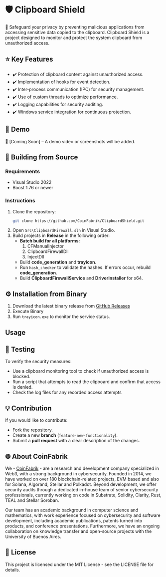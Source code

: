 # 🛡️ Clipboard Shield

🔐 Safeguard your privacy by preventing malicious applications from accessing sensitive data copied to the clipboard.
Clipboard Shield is a project designed to monitor and protect the system clipboard from unauthorized access.


## ⭐️ Key Features
- ✔️ Protection of clipboard content against unauthorized access.
- ✔️ Implementation of hooks for event detection.
- ✔️ Inter-process communication (IPC) for security management.
- ✔️ Use of custom threads to optimize performance.
- ✔️ Logging capabilities for security auditing.
- ✔️ Windows service integration for continuous protection.

## 🚀 **Demo**
🔧 [Coming Soon] – A demo video or screenshots will be added.


## 🔨 Building from Source

### **Requirements**
- Visual Studio 2022
- Boost 1.76 or newer

### **Instructions**
1. Clone the repository:
   ```sh
   git clone https://github.com/CoinFabrik/ClipboardShield.git
   ```
2. Open `Src\ClipboardFirewall.sln` in Visual Studio.
3. Build projects in **Release** in the following order:
   - **Batch build for all platforms:**
     1. CFManualInjector
     2. ClipboardFirewallDll
     3. InjectDll
   - Build **code_generation** and **trayicon**.
   - Run `hash_checker` to validate the hashes. If errors occur, rebuild **code_generation**.
   - Build **ClipboardFirewallService** and **DriverInstaller** for x64.

## ⚙️ Installation from Binary

1. Download the latest binary release from [GitHub Releases](https://github.com/CoinFabrik/ClipboardShield/releases) 
2. Execute Binary
3. Run `trayicon.exe` to monitor the service status.

## Usage



## 🧪 Testing
To verify the security measures:
- Use a clipboard monitoring tool to check if unauthorized access is blocked.
- Run a script that attempts to read the clipboard and confirm that access is denied.
- Check the log files for any recorded access attempts

## 💡 Contribution
If you would like to contribute:
- Fork the repository.
- Create a new **branch** (`feature-new-functionality`).
- Submit a **pull request** with a clear description of the changes.

## 🌐 About CoinFabrik 
We - [CoinFabrik](https://www.coinfabrik.com/) - are a research and development company specialized in Web3, with a strong background in cybersecurity. Founded in 2014, we have worked on over 180 blockchain-related projects, EVM based and also for Solana, Algorand, Stellar and Polkadot. Beyond development, we offer security audits through a dedicated in-house team of senior cybersecurity professionals, currently working on code in Substrate, Solidity, Clarity, Rust, TEAL and Stellar Soroban.

Our team has an academic background in computer science and mathematics, with work experience focused on cybersecurity and software development, including academic publications, patents turned into products, and conference presentations. Furthermore, we have an ongoing collaboration on knowledge transfer and open-source projects with the University of Buenos Aires.

## 📜 License
This project is licensed under the MIT License - see the LICENSE file for details.

